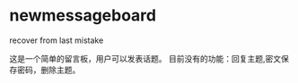 newmessageboard
===============

recover from last mistake

这是一个简单的留言板，用户可以发表话题。
目前没有的功能：回复主题,密文保存密码，删除主题。


